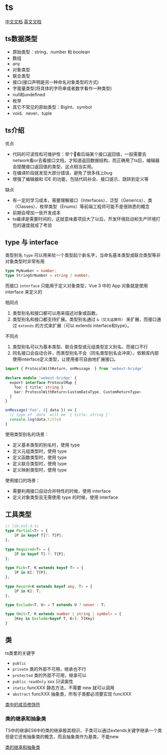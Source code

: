 # ts

[中文文档](https://chorer.github.io/Vuepress-TypeScriptDoc/Handbook/TheTypeScriptHandbook.html#%E5%85%B3%E4%BA%8E%E6%9C%AC%E6%89%8B%E5%86%8C)
[英文文档](https://www.typescriptlang.org/docs/handbook/intro.html)

## ts数据类型

- 原始类型：string、number 和 boolean
- 数组
- any
- 对象类型
- 联合类型
- 接口(接口声明是另一种命名对象类型的方式)
- 字面量类型(将具体的字符串或者数字看作一种类型)
- null和undefined
- 枚举
- 其它不常见的原始类型：BigInt、symbol
- void、never、tuple

## ts介绍

优点

- 代码的可读性和可维护性：举个🌰看后端某个接口返回值，一般需要去network看or去看接口文档，才知道返回数据结构，而正确用了ts后，编辑器会提醒接口返回值的类型，这点相当实用。
- 在编译阶段就发现大部分错误，避免了很多线上bug
- 增强了编辑器和 IDE 的功能，包括代码补全、接口提示、跳转到定义等

缺点

- 有一定的学习成本，需要理解接口（Interfaces）、泛型（Generics）、类（Classes）、枚举类型（Enums）等前端工程师可能不是很熟悉的概念
- 前期会增加一些开发成本
- ts编译是需要时间的，这就意味着项目大了以后，开发环境启动和生产环境打包的速度就成了考验

## type 与 interface

类型别名 `type` 可以用来给一个类型起个新名字，当命名基本类型或联合类型等非对象类型时非常有用

```ts
type MyNumber = number;
type StringOrNumber = string | number;
```

而接口 `interface` 只能用于定义对象类型，Vue 3 中的 App 对象就是使用 interface 来定义的

相同点

1. 类型别名和接口都可以用来描述对象或函数。
2. 类型别名和接口都支持扩展。类型别名通过 `&（交叉运算符）` 来扩展，而接口通过 `extends` 的方式来扩展（可以 extends interface和type）。

不同点

1. 类型别名可以为基本类型、联合类型或元组类型定义别名，而接口不行
2. 同名接口会自动合并，而类型别名不会（同名类型别名会冲突）。依赖库内部使用interface定义类型，让使用者可自由地扩展接口。

```ts
import { ProtocolWithReturn, onMessage  } from 'webext-bridge'
​
declare module 'webext-bridge' {
  export interface ProtocolMap {
    foo: { title: string }
    bar: ProtocolWithReturn<CustomDataType, CustomReturnType>
  }
}

onMessage('foo', ({ data }) => {
  // type of `data` will be `{ title: string }`
  console.log(data.title)
}
```

使用类型别名的场景：

- 定义基本类型的别名时，使用 type
- 定义元组类型时，使用 type
- 定义函数类型时，使用 type
- 定义联合类型时，使用 type
- 定义映射类型时，使用 type

使用接口的场景：

- 需要利用接口自动合并特性的时候，使用 interface
- 定义对象类型且无需使用 type 的时候，使用 interface

## 工具类型

```ts
// lib.es5.d.ts
type Partial<T> = {
    [P in keyof T]?: T[P];
};
​
type Required<T> = {
    [P in keyof T]-?: T[P];
};
​
type Pick<T, K extends keyof T> = {
    [P in K]: T[P];
};
​
type Record<K extends keyof any, T> = {
    [P in K]: T;
};
​
type Exclude<T, U> = T extends U ? never : T;

type Omit<T, K extends number | string | symbol> = {
    [Key in Exclude<keyof T, K>]: T[Key]
}
```

## 类

ts类里的关键字

- `public`
- `private` 类的外部不可用，继承也不行
- `protected` 类的外部不可用，继承可以
- `public readOnly` xxx 只读属性
- `static` funcXXX 静态方法，不需要 new 就可以调用
- `abstract` funcXXX 抽象类，所有子类都必须要实现 funcXXX

[类中的成员修饰符](https://p6-juejin.byteimg.com/tos-cn-i-k3u1fbpfcp/53988daf69b144e9b5e0a3bc413cd96c~tplv-k3u1fbpfcp-zoom-in-crop-mark:1304:0:0:0.awebp?)

### 类的继承和抽象类

TS中的继承ES6中的类的继承极其相识，子类可以通过extends关键字继承一个类
但是它还有抽象类的概念，而且抽象类作为基类，不能new

[类的继承和抽象类](https://p3-juejin.byteimg.com/tos-cn-i-k3u1fbpfcp/e6fe2eb768c14bdbb3736cc6cee7199d~tplv-k3u1fbpfcp-zoom-in-crop-mark:1304:0:0:0.awebp?)